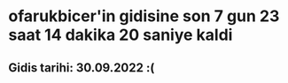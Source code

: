 # ofarukbicer'in gidisine son 7 gun 23 saat 14 dakika 20 saniye kaldi

## Gidis tarihi: 30.09.2022 :(